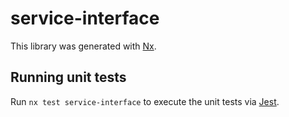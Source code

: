 # service-interface

This library was generated with [Nx](https://nx.dev).

## Running unit tests

Run `nx test service-interface` to execute the unit tests via [Jest](https://jestjs.io).
